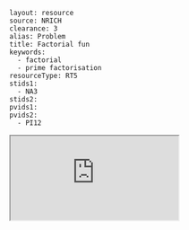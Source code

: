 ````
layout: resource
source: NRICH
clearance: 3
alias: Problem
title: Factorial fun
keywords:
  - factorial
  - prime factorisation
resourceType: RT5
stids1:
  - NA3
stids2:
pvids1:
pvids2:
  - PI12

````

<div class="row-fluid">
<iframe src="http://nrich.maths.org/1950?mobile=1" class="span12 nrich-embed"></iframe>
</div>
